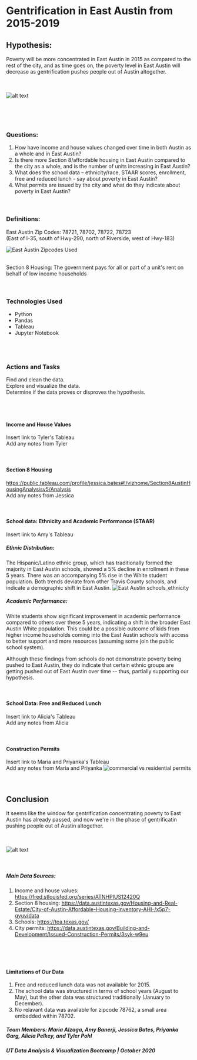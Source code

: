 # Gentrification in East Austin from 2015-2019

## Hypothesis: 
Poverty will be more concentrated in East Austin in 2015 as compared to the rest of the city, and as time goes on, the poverty level in East Austin will decrease as gentrification pushes people out of Austin altogether. 
<br> <br> <br> 

![alt text](https://cartoonistgroup.com/properties/speedbump/art_images/cg595019b273ade.jpg)

<br> <br> <br> 
### Questions:
1. How have income and house values changed over time in both Austin as a whole and in East Austin? 
2. Is there more Section 8/affordable housing in East Austin compared to the city as a whole, and is the number of units increasing in East Austin? 
3. What does the school data – ethnicity/race, STAAR scores, enrollment, free and reduced lunch - say about poverty in East Austin?
4. What permits are issued by the city and what do they indicate about poverty in East Austin?
<br> <br> <br> 

### Definitions: 
East Austin Zip Codes: 78721, 78702, 78722, 78723 <br>
(East of I-35, south of Hwy-290, north of Riverside, west of Hwy-183)

![East Austin Zipcodes Used](./Images-for-ReadMe/east_austin_zipcodes.png)
<br> <br>

Section 8 Housing: The government pays for all or part of a unit's rent on behalf of low income households
<br> <br> <br> 

### Technologies Used
- Python <br>
- Pandas <br>
- Tableau <br>
- Jupyter Notebook <br>
<br> <br> <br> 

### Actions and Tasks
Find and clean the data. <br>
Explore and visualize the data. <br>
Determine if the data proves or disproves the hypothesis. <br>
<br> <br> <br> 

#### Income and House Values
Insert link to Tyler's Tableau <br>
Add any notes from Tyler
<br> <br> <br> 

#### Section 8 Housing
https://public.tableau.com/profile/jessica.bates#!/vizhome/Section8AustinHousingAnalysisv5/Analysis <br>
Add any notes from Jessica
<br> <br> <br> 

#### School data: Ethnicity and Academic Performance (STAAR)
Insert link to Amy's Tableau <br>

##### Ethnic Distribution: 
The Hispanic/Latino ethnic group, which has traditionally formed the majority in East Austin schools, showed a 5% decline in enrollment in these 5 years. There was an accompanying 5% rise in the White student population. Both trends deviate from other Travis County schools, and indicate a demographic shift in East Austin.
![East Austin schools_ethnicity](./Images-for-ReadMe/east_austin_schools_ethnicity.png)

##### Academic Performance: 
White students show significant improvement in academic performance compared to others over these 5 years, indicating a shift in the broader East Austin White population. This could be a possible outcome of kids from higher income households coming into the East Austin schools with access to better support and more resources (assuming some join the public school system).

Although these findings from schools do not demonstrate poverty being pushed to East Austin, they do indicate that certain ethnic groups are getting pushed out of East Austin over time -- thus, partially supporting our hypothesis.
<br> <br> <br> 

#### School Data: Free and Reduced Lunch
Insert link to Alicia's Tableau <br>
Add any notes from Alicia
<br> <br> <br> 

#### Construction Permits
Insert link to Maria and Priyanka's Tableau <br>
Add any notes from Maria and Priyanka
![commercial vs residential permits](./Images-for-ReadMe/Overall-Comm-vs-Residential-EA.jpg)
<br> <br> <br> 

## Conclusion
It seems like the window for gentrification concentrating poverty to East Austin has already passed, and now we're in the phase of gentrificatin pushing people out of Austin altogether. 
<br> <br> <br>

![alt text](https://i2.wp.com/jensorensen.com/wp-content/uploads/2013/04/gentrification.png?fit=600%2C616&ssl=1)
<br> <br> <br> 

##### Main Data Sources: 
1. Income and house values: https://fred.stlouisfed.org/series/ATNHPIUS12420Q <br>
2. Section 8 housing: https://data.austintexas.gov/Housing-and-Real-Estate/City-of-Austin-Affordable-Housing-Inventory-AHI-/x5p7-qyuv/data <br>
3. Schools: https://tea.texas.gov/ <br>
4. City permits: https://data.austintexas.gov/Building-and-Development/Issued-Construction-Permits/3syk-w9eu <br>

<br> <br> <br> 

#### Limitations of Our Data
1. Free and reduced lunch data was not available for 2015.
2. The school data was structured in terms of school years (August to May), but the other data was structured traditionally (January to December).
3. No relavant data was available for zipcode 78762, a small area embedded within 78702. 

##### Team Members: Maria Alzaga, Amy Banerji, Jessica Bates, Priyanka Garg, Alicia Pelkey, and Tyler Pohl

##### UT Data Analysis & Visualization Bootcamp | October 2020
